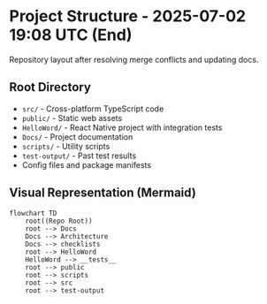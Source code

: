 # Project Structure - 2025-07-02 19:08 UTC (End)

Repository layout after resolving merge conflicts and updating docs.

## Root Directory

- `src/` - Cross-platform TypeScript code
- `public/` - Static web assets
- `HelloWord/` - React Native project with integration tests
- `Docs/` - Project documentation
- `scripts/` - Utility scripts
- `test-output/` - Past test results
- Config files and package manifests

## Visual Representation (Mermaid)

```mermaid
flowchart TD
    root((Repo Root))
    root --> Docs
    Docs --> Architecture
    Docs --> checklists
    root --> HelloWord
    HelloWord --> __tests__
    root --> public
    root --> scripts
    root --> src
    root --> test-output
```
